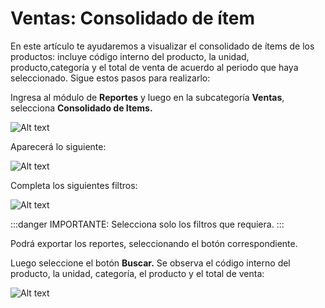 # Ventas: Consolidado de ítem

En este artículo te ayudaremos a visualizar el consolidado de ítems de los productos: incluye código interno del producto, la unidad, producto,categoría y el total de venta de acuerdo al periodo que haya seleccionado. Sigue estos pasos para realizarlo:

Ingresa al módulo de **Reportes** y luego en la subcategoría **Ventas**, selecciona **Consolidado de Items.**

![Alt text](img/Ventas_ConsolidadodeItems_01.jpg)

Aparecerá lo siguiente:

![Alt text](img/Ventas_ConsolidadodeItems_02.jpg)

Completa los siguientes filtros:

![Alt text](img/Ventas_ConsolidadodeItems_03.jpg)

:::danger IMPORTANTE:
Selecciona solo los filtros que requiera.
:::

Podrá exportar los reportes, seleccionando el botón correspondiente.

Luego seleccione el botón **Buscar.** Se observa el código interno del producto, la unidad, categoría, el producto y el total de venta:

![Alt text](img/Ventas_ConsolidadodeItems_04.jpg)
